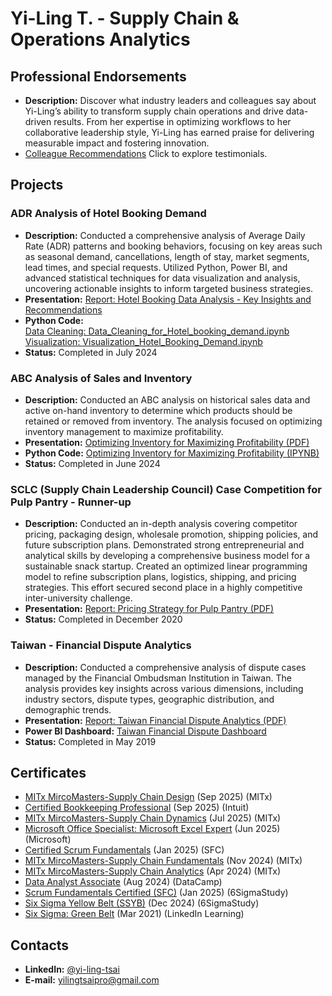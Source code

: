# Yi-Ling T. - Supply Chain & Operations Analytics

## Professional Endorsements
- **Description:** Discover what industry leaders and colleagues say about Yi-Ling’s ability to transform supply chain operations and drive data-driven results. From her expertise in optimizing workflows to her collaborative leadership style, Yi-Ling has earned praise for delivering measurable impact and fostering innovation. 
- [Colleague Recommendations](https://www.linkedin.com/in/yi-ling-tsai/details/recommendations/?locale=en_US) Click to explore testimonials.

## Projects

### ADR Analysis of Hotel Booking Demand
- **Description:** Conducted a comprehensive analysis of Average Daily Rate (ADR) patterns and booking behaviors, focusing on key areas such as seasonal demand, cancellations, length of stay, market segments, lead times, and special requests. Utilized Python, Power BI, and advanced statistical techniques for data visualization and analysis, uncovering actionable insights to inform targeted business strategies.
- **Presentation:** [Report: Hotel Booking Data Analysis - Key Insights and Recommendations](https://github.com/Yi-LingT/Analytics-Projects/blob/main/4-3.%20Report-Hotel-Booking-Data-Analysis-Key-Insights-and-Recommendations.pdf)
- **Python Code:**
   <br>[Data Cleaning: Data_Cleaning_for_Hotel_booking_demand.ipynb](https://github.com/Yi-LingT/Analytics-Projects/blob/main/4-1.%20Data_Cleaning_for_Hotel_booking_demand.ipynb)
   <br>[Visualization: Visualization_Hotel_Booking_Demand.ipynb](https://github.com/Yi-LingT/Analytics-Projects/blob/main/4-2.%20Visualization_Hotel_Booking_Demand.ipynb)
- **Status:** Completed in July 2024

### ABC Analysis of Sales and Inventory
- **Description:** Conducted an ABC analysis on historical sales data and active on-hand inventory to determine which products should be retained or removed from inventory. The analysis focused on optimizing inventory management to maximize profitability.
- **Presentation:** [Optimizing Inventory for Maximizing Profitability (PDF)](https://github.com/Yi-LingT/Analytics-Projects/blob/main/1-2.%20PPT-Optimizing-Inventory-for-Maximizing-Profitability.pdf)
- **Python Code:** [Optimizing Inventory for Maximizing Profitability (IPYNB)](https://github.com/Yi-LingT/Analytics-Projects/blob/main/1-1.%20Code-Optimizing-Inventory-for-Maximizing-Profitability.ipynb)
- **Status:** Completed in June 2024

### SCLC (Supply Chain Leadership Council) Case Competition for Pulp Pantry - Runner-up
- **Description:** Conducted an in-depth analysis covering competitor pricing, packaging design, wholesale promotion, shipping policies, and future subscription plans. Demonstrated strong entrepreneurial and analytical skills by developing a comprehensive business model for a sustainable snack startup. Created an optimized linear programming model to refine subscription plans, logistics, shipping, and pricing strategies. This effort secured second place in a highly competitive inter-university challenge.
- **Presentation:** [Report: Pricing Strategy for Pulp Pantry (PDF)](https://github.com/Yi-LingT/Analytics-Projects/blob/main/2-1.%20Report-Pricing_Strategy_pulp_pantry.pdf)
- **Status:** Completed in December 2020

### Taiwan - Financial Dispute Analytics
- **Description:** Conducted a comprehensive analysis of dispute cases managed by the Financial Ombudsman Institution in Taiwan. The analysis provides key insights across various dimensions, including industry sectors, dispute types, geographic distribution, and demographic trends.
- **Presentation:** [Report: Taiwan Financial Dispute Analytics (PDF)](https://github.com/Yi-LingT/Analytics-Projects/blob/main/3-1.%20Report-Taiwan-Financial-Dispute-Analytics.pdf)
- **Power BI Dashboard:** [Taiwan Financial Dispute Dashboard](https://app.powerbi.com/view?r=eyJrIjoiOGJkZDg2ODAtOWY1ZC00MWRmLWE1MmUtMzZkNTI5ODc2NWZiIiwidCI6IjljM2UyYTZmLWFmZDMtNDUwZS1hMTI2LTU2YzVkMDY4N2NmNyIsImMiOjEwfQ%3D%3D)
- **Status:** Completed in May 2019


## Certificates
- [MITx MircoMasters-Supply Chain Design](https://courses.edx.org/certificates/10fcdf7b538441e6b354cb128eb37381) (Sep 2025) (MITx)
- [Certified Bookkeeping Professional](https://courses.edx.org/certificates/10fcdf7b538441e6b354cb128eb37381) (Sep 2025) (Intuit)
- [MITx MircoMasters-Supply Chain Dynamics](https://courses.edx.org/certificates/c4b70a137ca94761a6155944aadc7020) (Jul 2025) (MITx)
- [Microsoft Office Specialist: Microsoft Excel Expert](https://www.credly.com/badges/3fbcf9a3-9523-4ed5-86c9-7486c51d2a4c/linked_in_profile) (Jun 2025) (Microsoft)
- [Certified Scrum Fundamentals](https://www.scrumstudy.com/certification/verify?type=SFC&number=1063140) (Jan 2025) (SFC)
- [MITx MircoMasters-Supply Chain Fundamentals](https://courses.edx.org/certificates/c4b70a137ca94761a6155944aadc7020) (Nov 2024) (MITx)
- [MITx MircoMasters-Supply Chain Analytics](https://courses.edx.org/certificates/9c025b1f2d4a438498d698f064c2274c) (Apr 2024) (MITx)
- [Data Analyst Associate](https://www.datacamp.com/certificate/DAA0019128821129) (Aug 2024) (DataCamp)
- [Scrum Fundamentals Certified (SFC)](https://www.scrumstudy.com/certification/verify?type=SFC&number=1063140) (Jan 2025) (6SigmaStudy)
- [Six Sigma Yellow Belt (SSYB)](https://www.6sigmastudy.com/certification/verify?type=SSYB&number=900115) (Dec 2024) (6SigmaStudy)
- [Six Sigma: Green Belt](https://www.linkedin.com/learning/certificates/fb75a687f9a4e5da99cc7805107d8a3442c3fa294177cbdba74e9b84ff42d476) (Mar 2021) (LinkedIn Learning)

## Contacts
- **LinkedIn:** [@yi-ling-tsai](https://www.linkedin.com/in/yi-ling-tsai/?locale=en_US)
- **E-mail:** [yilingtsaipro@gmail.com](mailto:yilingtsaipro@gmail.com)
